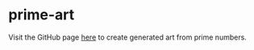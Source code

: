 # prime-art
Visit the GitHub page [here](https://matthewse19.github.io/prime-art/) to create generated art from prime numbers.
